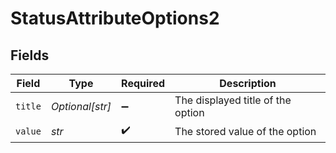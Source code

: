 # StatusAttributeOptions2


## Fields

| Field                             | Type                              | Required                          | Description                       |
| --------------------------------- | --------------------------------- | --------------------------------- | --------------------------------- |
| `title`                           | *Optional[str]*                   | :heavy_minus_sign:                | The displayed title of the option |
| `value`                           | *str*                             | :heavy_check_mark:                | The stored value of the option    |